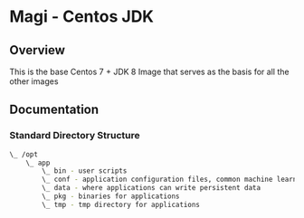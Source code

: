# Magi - Centos JDK

## Overview
This is the base Centos 7 + JDK 8 Image that serves as the basis for all the other images

## Documentation
### Standard Directory Structure
```bash
\_ /opt
    \_ app
        \_ bin - user scripts
        \_ conf - application configuration files, common machine learning models, etc...
        \_ data - where applications can write persistent data
        \_ pkg - binaries for applications
        \_ tmp - tmp directory for applications
```